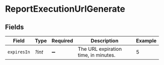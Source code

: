 # ReportExecutionUrlGenerate


## Fields

| Field                                | Type                                 | Required                             | Description                          | Example                              |
| ------------------------------------ | ------------------------------------ | ------------------------------------ | ------------------------------------ | ------------------------------------ |
| `expiresIn`                          | *?int*                               | :heavy_minus_sign:                   | The URL expiration time, in minutes. | 5                                    |